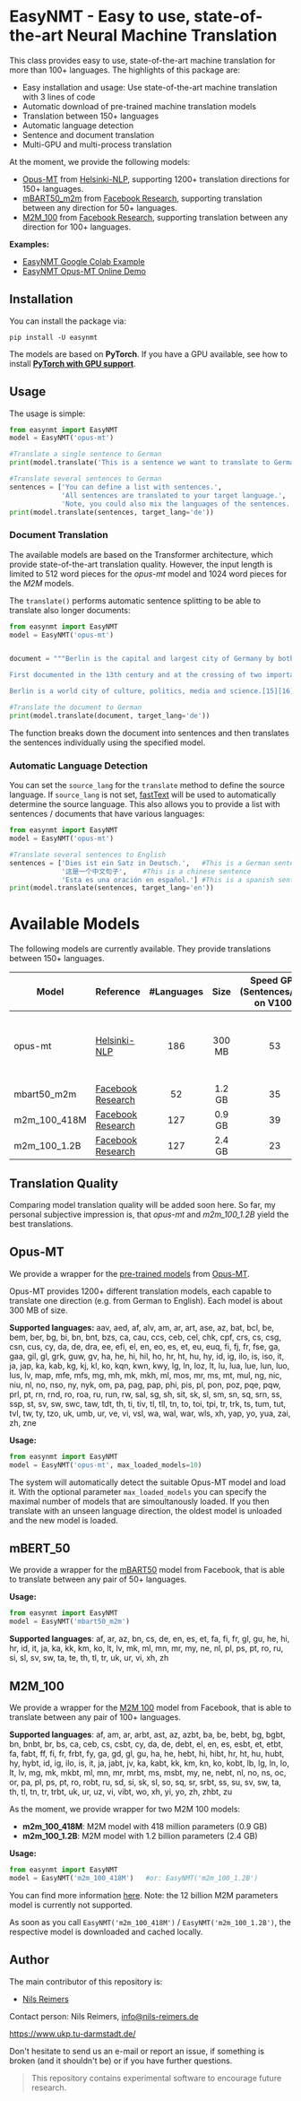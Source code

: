 # EasyNMT - Easy to use, state-of-the-art Neural Machine Translation
This class provides easy to use, state-of-the-art machine translation for more than 100+ languages. The highlights of this package are:

- Easy installation and usage: Use state-of-the-art machine translation with 3 lines of code
- Automatic download of pre-trained machine translation models
- Translation between 150+ languages
- Automatic language detection
- Sentence and document translation
- Multi-GPU and multi-process translation

At the moment, we provide the following models:
 - [Opus-MT](#Opus-MT) from [Helsinki-NLP](https://github.com/Helsinki-NLP/Opus-MT), supporting 1200+ translation directions for 150+ languages.
  - [mBART50_m2m](#mBART_50) from [Facebook Research](https://arxiv.org/abs/2008.00401), supporting translation between any direction for 50+ languages.
  - [M2M_100](#M2M_100) from [Facebook Research](https://arxiv.org/abs/2010.11125), supporting translation between any direction for 100+ languages.


**Examples:**
 - [EasyNMT Google Colab Example](https://colab.research.google.com/drive/1X47vgSiOphpxS5w_LPtjQgJmiSTNfRNC?usp=sharing)
 - [EasyNMT Opus-MT Online Demo](http://easynmt.net/demo)

## Installation
You can install the package via:

```
pip install -U easynmt
```

The models are based on **PyTorch**. If you have a GPU available, see how to install  **[PyTorch with GPU support](https://pytorch.org/get-started/locally/)**.

## Usage





The usage is simple:
```python
from easynmt import EasyNMT
model = EasyNMT('opus-mt')

#Translate a single sentence to German
print(model.translate('This is a sentence we want to translate to German', target_lang='de'))

#Translate several sentences to German
sentences = ['You can define a list with sentences.',
             'All sentences are translated to your target language.',
             'Note, you could also mix the languages of the sentences.']
print(model.translate(sentences, target_lang='de'))
```

### Document Translation
The available models are based on the Transformer architecture, which provide state-of-the-art translation quality. However, the input length is limited to 512 word pieces for the *opus-mt* model and 1024 word pieces for the *M2M* models. 

The `translate()` performs automatic sentence splitting to be able to translate also longer documents:

```python
from easynmt import EasyNMT
model = EasyNMT('opus-mt')


document = """Berlin is the capital and largest city of Germany by both area and population.[6][7] Its 3,769,495 inhabitants as of 31 December 2019[2] make it the most-populous city of the European Union, according to population within city limits.[8] The city is also one of Germany's 16 federal states. It is surrounded by the state of Brandenburg, and contiguous with Potsdam, Brandenburg's capital. The two cities are at the center of the Berlin-Brandenburg capital region, which is, with about six million inhabitants and an area of more than 30,000 km2,[9] Germany's third-largest metropolitan region after the Rhine-Ruhr and Rhine-Main regions. Berlin straddles the banks of the River Spree, which flows into the River Havel (a tributary of the River Elbe) in the western borough of Spandau. Among the city's main topographical features are the many lakes in the western and southeastern boroughs formed by the Spree, Havel, and Dahme rivers (the largest of which is Lake Müggelsee). Due to its location in the European Plain, Berlin is influenced by a temperate seasonal climate. About one-third of the city's area is composed of forests, parks, gardens, rivers, canals and lakes.[10] The city lies in the Central German dialect area, the Berlin dialect being a variant of the Lusatian-New Marchian dialects.

First documented in the 13th century and at the crossing of two important historic trade routes,[11] Berlin became the capital of the Margraviate of Brandenburg (1417–1701), the Kingdom of Prussia (1701–1918), the German Empire (1871–1918), the Weimar Republic (1919–1933), and the Third Reich (1933–1945).[12] Berlin in the 1920s was the third-largest municipality in the world.[13] After World War II and its subsequent occupation by the victorious countries, the city was divided; West Berlin became a de facto West German exclave, surrounded by the Berlin Wall (1961–1989) and East German territory.[14] East Berlin was declared capital of East Germany, while Bonn became the West German capital. Following German reunification in 1990, Berlin once again became the capital of all of Germany.

Berlin is a world city of culture, politics, media and science.[15][16][17][18] Its economy is based on high-tech firms and the service sector, encompassing a diverse range of creative industries, research facilities, media corporations and convention venues.[19][20] Berlin serves as a continental hub for air and rail traffic and has a highly complex public transportation network. The metropolis is a popular tourist destination.[21] Significant industries also include IT, pharmaceuticals, biomedical engineering, clean tech, biotechnology, construction and electronics."""

#Translate the document to German
print(model.translate(document, target_lang='de'))
```

The function breaks down the document into sentences and then translates the sentences individually using the specified model.

### Automatic Language Detection
You can set the `source_lang` for the `translate` method to define the source language. If `source_lang` is not set, [fastText](https://fasttext.cc/blog/2017/10/02/blog-post.html) will be used to automatically determine the source language. This also allows you to provide a list with sentences / documents that have various languages:
 
```python
from easynmt import EasyNMT
model = EasyNMT('opus-mt')

#Translate several sentences to English
sentences = ['Dies ist ein Satz in Deutsch.',   #This is a German sentence
             '这是一个中文句子',    #This is a chinese sentence
             'Esta es una oración en español.'] #This is a spanish sentence
print(model.translate(sentences, target_lang='en'))
```



# Available Models

The following models are currently available. They provide translations between 150+ languages.

| Model | Reference | #Languages | Size | Speed GPU (Sentences/Sec on V100) | Speed CPU (Sentences/Sec) | Comment |
| --- | --- | :---: | :---: | :---: | :---: | --- |
| opus-mt | [Helsinki-NLP](https://github.com/Helsinki-NLP/Opus-MT) | 186 | 300 MB | 53 | 6 | Inidivudal models  (~300 MB) per translation direction
| mbart50_m2m | [Facebook Research](https://github.com/pytorch/fairseq/tree/master/examples/multilingual) | 52 |  1.2 GB | 35  | 0.9| 
| m2m_100_418M | [Facebook Research](https://github.com/pytorch/fairseq/tree/master/examples/m2m_100) | 127 | 0.9 GB | 39 | 1.1 | 
| m2m_100_1.2B | [Facebook Research](https://github.com/pytorch/fairseq/tree/master/examples/m2m_100) | 127 | 2.4 GB | 23 |0.5 | 

## Translation Quality

Comparing model translation quality will be added soon here. So far, my personal subjective impression is, that *opus-mt* and *m2m_100_1.2B* yield the best translations.

## Opus-MT
We provide a wrapper for the [pre-trained models](https://github.com/Helsinki-NLP/OPUS-MT-train/tree/master/models) from [Opus-MT](https://github.com/Helsinki-NLP/OPUS-MT-train).

Opus-MT provides 1200+ different translation models, each capable to translate one direction (e.g. from German to English). Each model is about 300 MB of size. 

**Supported languages:** aav, aed, af, alv, am, ar, art, ase, az, bat, bcl, be, bem, ber, bg, bi, bn, bnt, bzs, ca, cau, ccs, ceb, cel, chk, cpf, crs, cs, csg, csn, cus, cy, da, de, dra, ee, efi, el, en, eo, es, et, eu, euq, fi, fj, fr, fse, ga, gaa, gil, gl, grk, guw, gv, ha, he, hi, hil, ho, hr, ht, hu, hy, id, ig, ilo, is, iso, it, ja, jap, ka, kab, kg, kj, kl, ko, kqn, kwn, kwy, lg, ln, loz, lt, lu, lua, lue, lun, luo, lus, lv, map, mfe, mfs, mg, mh, mk, mkh, ml, mos, mr, ms, mt, mul, ng, nic, niu, nl, no, nso, ny, nyk, om, pa, pag, pap, phi, pis, pl, pon, poz, pqe, pqw, prl, pt, rn, rnd, ro, roa, ru, run, rw, sal, sg, sh, sit, sk, sl, sm, sn, sq, srn, ss, ssp, st, sv, sw, swc, taw, tdt, th, ti, tiv, tl, tll, tn, to, toi, tpi, tr, trk, ts, tum, tut, tvl, tw, ty, tzo, uk, umb, ur, ve, vi, vsl, wa, wal, war, wls, xh, yap, yo, yua, zai, zh, zne

**Usage:**
```python
from easynmt import EasyNMT
model = EasyNMT('opus-mt', max_loaded_models=10)
```

The system will automatically detect the suitable Opus-MT model and load it. With the optional parameter `max_loaded_models` you can specify the maximal number of models that are simoultanously loaded. If you then translate with an unseen language direction, the oldest model is unloaded and the new model is loaded.

## mBERT_50

We provide a wrapper for the [mBART50](https://arxiv.org/abs/2008.00401) model from Facebook, that is able to translate between any pair of 50+ languages.




**Usage:**
```python
from easynmt import EasyNMT
model = EasyNMT('mbart50_m2m')
```

**Supported languages**: af, ar, az, bn, cs, de, en, es, et, fa, fi, fr, gl, gu, he, hi, hr, id, it, ja, ka, kk, km, ko, lt, lv, mk, ml, mn, mr, my, ne, nl, pl, ps, pt, ro, ru, si, sl, sv, sw, ta, te, th, tl, tr, uk, ur, vi, xh, zh  

## M2M_100
We provide a wrapper for the [M2M 100](https://arxiv.org/abs/2010.11125) model from Facebook, that is able to translate between any pair of 100+ languages.



**Supported languages**: af, am, ar, arbt, ast, az, azbt, ba, be, bebt, bg, bgbt, bn, bnbt, br, bs, ca, ceb, cs, csbt, cy, da, de, debt, el, en, es, esbt, et, etbt, fa, fabt, ff, fi, fr, frbt, fy, ga, gd, gl, gu, ha, he, hebt, hi, hibt, hr, ht, hu, hubt, hy, hybt, id, ig, ilo, is, it, ja, jabt, jv, ka, kabt, kk, km, kn, ko, kobt, lb, lg, ln, lo, lt, lv, mg, mk, mkbt, ml, mn, mr, mrbt, ms, msbt, my, ne, nebt, nl, no, ns, oc, or, pa, pl, ps, pt, ro, robt, ru, sd, si, sk, sl, so, sq, sr, srbt, ss, su, sv, sw, ta, th, tl, tn, tr, trbt, uk, ur, uz, vi, vibt, wo, xh, yi, yo, zh, zhbt, zu



As the moment, we provide wrapper for two M2M 100 models:
- **m2m_100_418M**: M2M model with 418 million parameters (0.9 GB)
- **m2m_100_1.2B**: M2M model with 1.2 billion parameters (2.4 GB)

**Usage:**
```python
from easynmt import EasyNMT
model = EasyNMT('m2m_100_418M')   #or: EasyNMT('m2m_100_1.2B') 
```

You can find more information [here](https://github.com/pytorch/fairseq/tree/master/examples/m2m_100). Note: the 12 billion M2M parameters model is currently not supported. 

As soon as you call `EasyNMT('m2m_100_418M')` / `EasyNMT('m2m_100_1.2B')`, the respective model is downloaded and cached locally. 


## Author
The main contributor of this repository is:
- [Nils Reimers](https://www.nils-reimers.de)


Contact person: Nils Reimers, info@nils-reimers.de

https://www.ukp.tu-darmstadt.de/


Don't hesitate to send us an e-mail or report an issue, if something is broken (and it shouldn't be) or if you have further questions.

> This repository contains experimental software to encourage future research.
